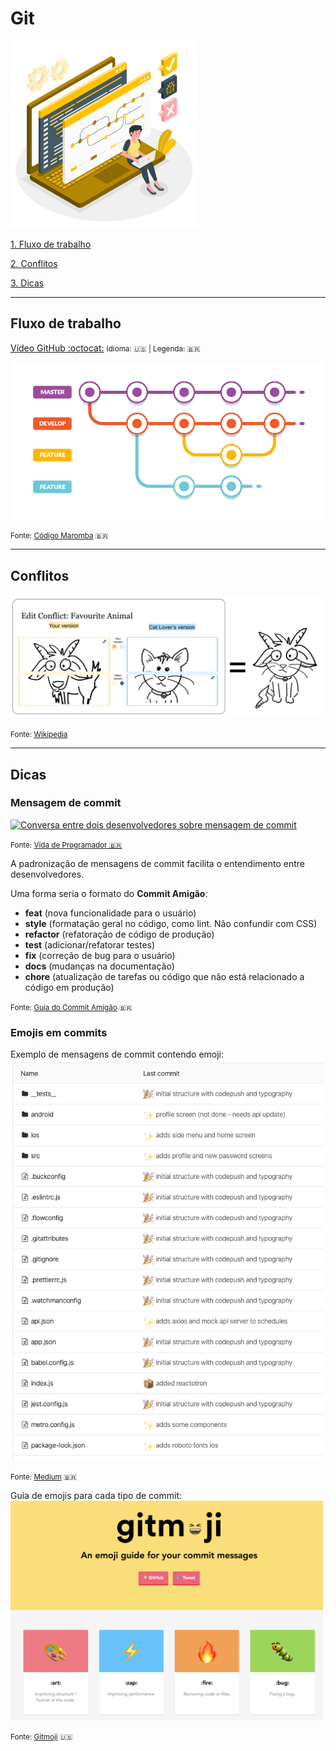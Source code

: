# Git

<img src="./img/version-control-amico.png" alt="Representação de árvore de controle de versionamento de uma desenvolvedora" width="300">

[1. Fluxo de trabalho](#fluxo-de-trabalho)

[2. Conflitos](#conflitos)

[3. Dicas](#dicas)

---

## Fluxo de trabalho

<a href="https://youtu.be/w3jLJU7DT5E" target="_blank">Vídeo GitHub :octocat:</a>
<small> Idioma: 🇺🇸 | Legenda: 🇧🇷</small>

<img src="./img/gitflow.png" alt="git flow">

<small>Fonte: <a href="https://codigomaromba.com/2019/01/02/git-gitflow-usar-ou-nao-usar/" target="_blank">Código Maromba</a> 🇧🇷</small>

---

## Conflitos

<img src="./img/edit-conflict.png" alt="A representation of an edit conflict">

<small>Fonte: <a href="https://en.wikipedia.org/wiki/Edit_conflict" target="_blank">Wikipedia</a></small>

---

## Dicas

### Mensagem de commit

<a href="https://vidadeprogramador.com.br/uploads/2017/07/tirinha1713.png"><img src="https://vidadeprogramador.com.br/uploads/2017/07/tirinha1713.png" alt="Conversa entre dois desenvolvedores sobre mensagem de commit" title="git blame alonso" width="500" target="_blank" /></a>

<small>Fonte: <a href="https://vidadeprogramador.com.br/" target="_blank">Vida de Programador 🇧🇷</a></small>

A padronização de mensagens de commit facilita o entendimento entre desenvolvedores.

Uma forma seria o formato do **Commit Amigão**:

- **feat** (nova funcionalidade para o usuário)
- **style** (formatação geral no código, como lint. Não confundir com CSS)
- **refactor** (refatoração de código de produção)
- **test** (adicionar/refatorar testes)
- **fix** (correção de bug para o usuário)
- **docs** (mudanças na documentação)
- **chore** (atualização de tarefas ou código que não está relacionado a código em produção)

<small>Fonte: <a href="https://github.com/BeeTech-global/bee-stylish/tree/master/commits" target="_blank">Guia do Commit Amigão</a> 🇧🇷</small>

### Emojis em commits

Exemplo de mensagens de commit contendo emoji:
<img src="./img/emoji-commit.png" width="500">

<small>Fonte: <a href="https://medium.com/brainny-smart-solutions/padroniza%C3%A7%C3%A3o-de-commits-com-gitmoji-ef0af535f3a4" target="_blank">Medium</a> 🇧🇷</small>

Guia de emojis para cada tipo de commit:
<img src="./img/gitmoji.png" width="500">

<small>Fonte: <a href="https://gitmoji.dev/" target="_blank">Gitmoji</a> 🇺🇸</small>
